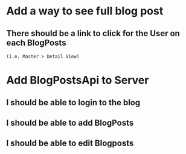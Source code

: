 # Add a way to see full blog post
## There should be a link to click for the User on each BlogPosts
    (i.e. Master > Detail View)

# __Add BlogPostsApi to Server__
## I should be able to login to the blog
## I should be able to add BlogPosts
## I should be able to edit Blogposts
